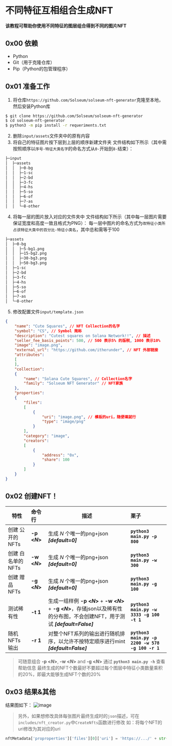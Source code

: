 # 不同特征互相组合生成NFT
**该教程可帮助你使用不同特征的图层组合得到不同的图片NFT**
## 0x00 依赖
- Python
- Git（用于克隆仓库）
- Pip（Python的包管理程序）

## 0x01 准备工作
1. 将仓库`https://github.com/Solseum/solseum-nft-generator`克隆至本地，然后安装Python库
```bash
$ git clone https://github.com/Solseum/solseum-nft-generator
$ cd solseum-nft-generator
$ python3 -m pip install -r requeriments.txt
```
2. 删除`input/assets`文件夹中的原有内容
3. 将自己的特征图片按下层到上层的顺序新建文件夹
文件结构如下所示（其中需按照顺序以`序号-特征大类名字`的命名方式从`0-`开始到`8-`结束）：
```bash
├─input
│  ├─assets
│  │  ├─0-bg
│  │  ├─1-sc
│  │  ├─2-bd
│  │  ├─3-fc
│  │  ├─4-hs
│  │  ├─5-so
│  │  ├─6-of
│  │  ├─7-as
│  │  └─8-other
```
4. 将每一层的图片放入对应的文件夹中
文件结构如下所示（其中每一层图片需要保证宽度和高度一致且格式为PNG）：
每一层中图片的命名方式为`改特征小类所占该特征大类中的百分比-特征小类名`，其中总和需等于100
```bash
├─assets
│  ├─0-bg
│  │  ├─5-bg1.png
│  │  ├─15-bg2.png
│  │  ├─30-bg3.png
│  │  ├─50-bg3.png
│  ├─1-sc
│  ├─2-bd
│  ├─3-fc
│  ├─4-hs
│  ├─5-so
│  ├─6-of
│  ├─7-as
│  └─8-other
```
5. 修改配置文件`input/template.json`
```json
{
    "name": "Cute Squares", // NFT Collection的名字
    "symbol": "CS", // Symbol 简称
    "description": "Cutest squares on Solana Network!!", // 描述
    "seller_fee_basis_points": 500, // 500 表示5% 的版税, 1000 表示10%
    "image": "image.png",
    "external_url": "https://github.com/itherunder", // NFT 外部链接
    "attributes":
    [
    ],
    "collection":
    {
        "name": "Solana Cute Squares", // Collection名字
        "family": "Solseum NFT Generator" // NFT家族
    },
    "properties":
    {
        "files":
        [
            {
                "uri": "image.png", // 模板的uri，随便填就行
                "type": "image/png"
            }
        ],
        "category": "image",
        "creators":
        [
            {
                "address": "0x",
                "share": 100
            }
        ]
    }
}
```

## 0x02 创建NFT！
| 特性               | 命令行       | 描述                                                                                                                             | 栗子                                             |
| ------------------ | :----------- | -------------------------------------------------------------------------------------------------------------------------------- | :----------------------------------------------- |
| 创建 公开的 NFTs   | **-p <*N*>** | 生成 *N* 个唯一的png+json ***[default=0]***                                                                                      | **`python3 main.py -p 800`**                     |
| 创建 白名单的 NFTs | **-w <*N*>** | 生成 *N* 个唯一的png+json ***[default=0]***                                                                                      | **`python3 main.py -w 300`**                     |
| 创建 赠品 NFTs     | **-g <*N*>** | 生成 *N* 个唯一的png+json ***[default=0]***                                                                                      | **`python3 main.py -g 100`**                     |
| 测试稀有性         | **-t 1**     | 生成一组样例 **-p <*N*>** + **-w <*N*>** + **-g <*N*>**，存储json以及稀有性的分布图，不会创建NFT，用于测试 ***[default=False]*** | **`python3 main.py -w 3333 -g 100 -t 1`**        |
| 随机 NFTs 输出     | **-r 1**     | 对整个NFT系列的输出进行随机排序，以允许不按特定顺序进行mint ***[default=False]***                                                | **`python3 main.py -p 2200 -w 578 -g 100 -r 1`** |

>可随意组合 **-p <*N*>**, **-w <*N*>** and **-g <*N*>**
>通过 **`python3 main.py -h`** 查看帮助信息
>最终生成的NFT个数最好不要超过每个图层中特征小类数量乘积的20%，即最大能够生成NFT个数的20%

## 0x03 结果&其他
结果图如下：
![image](https://user-images.githubusercontent.com/61953384/164873537-0ba21e32-3553-43ba-97d1-90daa87fa5a4.png)

>另外，如果想修改具体每张图片最终生成时的`json`描述，可在`includes/nft_creator.py`中`CreateNfts`函数进行修改
>如：将每个NFT的uri修改为其对应的uri
```python
nftMetadata['proproperties']['files'][0]['uri'] = 'https://.../' + str(self.nftsCreatedCounter+1) + '.png'`
```